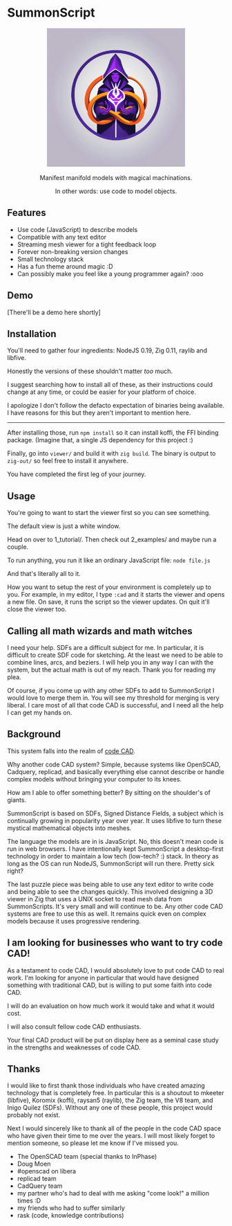 # SummonScript

<p align="center">
<img width="320" src="/logo.png" />
</p>
<p align="center">Manifest manifold models with magical machinations.</p>
<p align="center">In other words: use code to model objects.</p>

## Features

* Use code (JavaScript) to describe models
* Compatible with any text editor
* Streaming mesh viewer for a tight feedback loop
* Forever non-breaking version changes
* Small technology stack
* Has a fun theme around magic :D
* Can possibly make you feel like a young programmer again? :ooo

## Demo

[There'll be a demo here shortly]

## Installation

You'll need to gather four ingredients: NodeJS 0.19, Zig 0.11, raylib and libfive.

Honestly the versions of these shouldn't matter *too* much.

I suggest searching how to install all of these, as their instructions could
change at any time, or could be easier for your platform of choice.

I apologize I don't follow the defacto expectation of binaries being available.
I have reasons for this but they aren't important to mention here.

---

After installing those, run `npm install` so it can install koffi, the FFI
binding package. (Imagine that, a single JS dependency for this project :)

Finally, go into `viewer/` and build it with `zig build`. The binary is output
to `zig-out/` so feel free to install it anywhere.

You have completed the first leg of your journey.

## Usage

You're going to want to start the viewer first so you can see something.

The default view is just a white window.

Head on over to 1_tutorial/. Then check out 2_examples/ and maybe run a couple.

To run anything, you run it like an ordinary JavaScript file: `node file.js`

And that's literally all to it.

How you want to setup the rest of your environment is completely up to you.
For example, in my editor, I type `:cad` and it starts the viewer and opens a
new file. On save, it runs the script so the viewer updates. On quit it'll close
the viewer too.

## Calling all math wizards and math witches

I need your help. SDFs are a difficult subject for me. In particular, it is
difficult to create SDF code for sketching. At the least we need to be able
to combine lines, arcs, and beziers. I will help you in any way I can with the
system, but the actual math is out of my reach. Thank you for reading my plea.

Of course, if you come up with any other SDFs to add to SummonScript I would
love to merge them in. You will see my threshold for merging is very liberal.
I care most of all that code CAD is successful, and I need all the help I can
get my hands on.

## Background

This system falls into the realm of [code CAD](https://learn.cadhub.xyz/blog/curated-code-cad/).

Why another code CAD system? Simple, because systems like OpenSCAD, Cadquery, replicad,
and basically everything else cannot describe or handle complex models without
bringing your computer to its knees.

How am I able to offer something better? By sitting on the shoulder's of giants.

SummonScript is based on SDFs, Signed Distance Fields, a subject which is continually
growing in popularity year over year. It uses libfive to turn these mystical mathematical
objects into meshes.

The language the models are in is JavaScript. No, this doesn't mean code is run
in web browsers. I have intentionally kept SummonScript a desktop-first technology
in order to maintain a low tech (low-tech? :) stack. In theory as long as the OS
can run NodeJS, SummonScript will run there. Pretty sick right?

The last puzzle piece was being able to use any text editor to write code and
being able to see the changes quickly. This involved designing a 3D viewer in Zig
that uses a UNIX socket to read mesh data from SummonScripts. It's very small and
will continue to be. Any other code CAD systems are free to use this as well. It
remains quick even on complex models because it uses progressive rendering.

## I am looking for businesses who want to try code CAD!

As a testament to code CAD, I would absolutely love to put code CAD to real
work. I'm looking for anyone in particular that would have designed something
with traditional CAD, but is willing to put some faith into code CAD.

I will do an evaluation on how much work it would take and what it would cost.

I will also consult fellow code CAD enthusiasts.

Your final CAD product will be put on display here as a seminal case study in
the strengths and weaknesses of code CAD.

## Thanks

I would like to first thank those individuals who have created amazing technology
that is completely free. In particular this is a shoutout to mkeeter (libfive),
Koromix (koffi), raysan5 (raylib), the  Zig team, the V8 team, and
Inigo Quilez (SDFs). Without any one of these people, this project would
probably not exist.

Next I would sincerely like to thank all of the people in the code CAD space who
have given their time to me over the years. I will most likely forget to mention
someone, so please let me know if I've missed you.

* The OpenSCAD team (special thanks to InPhase)
* Doug Moen
* #openscad on libera
* replicad team
* CadQuery team
* my partner who's had to deal with me asking "come look!" a million times :D
* my friends who had to suffer similarly
* rask (code, knowledge contributions)
